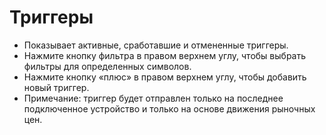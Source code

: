 # **Триггеры**

- Показывает активные, сработавшие и отмененные триггеры.
- Нажмите кнопку фильтра в правом верхнем углу, чтобы выбрать фильтры для определенных символов.
- Нажмите кнопку «плюс» в правом верхнем углу, чтобы добавить новый триггер.
- Примечание: триггер будет отправлен только на последнее подключенное устройство и только на основе движения рыночных цен.